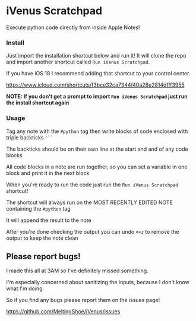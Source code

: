 # iVenus Scratchpad
Execute python code directly from inside Apple Notes!

### Install
Just import the installation shortcut below and run it! It will clone the repo and import another shortcut called `Run iVenus Scratchpad`. 

If you have iOS 18 I recommend adding that shortcut to your control center.

https://www.icloud.com/shortcuts/f3bce32ca7344f40a28e2814dfff3955

**NOTE: If you don't get a prompt to import `Run iVenus Scratchpad` just run the install shortcut again**

### Usage
Tag any note with the `#python` tag then write blocks of code enclosed with triple backticks `` ``` ``

The backticks should be on their own line at the start and and of any code blocks

All code blocks in a note are run together, so you can set a variable in one block and print it in the next block

When you're ready to run the code just run the `Run iVenus Scratchpad` shortcut!

The shortcut will always run on the MOST RECENTLY EDITED NOTE containing the `#python` tag

It will append the result to the note

After you're done checking the output you can undo `⌘+z` to remove the output to keep the note clean

## Please report bugs!
I made this all at 3AM so I've definitely missed something.

I'm especially concerned about sanitizing the inputs, because I don't know what I'm doing.

So if you find any bugs please report them on the issues page!

https://github.com/MeltingShoe/iVenus/issues
